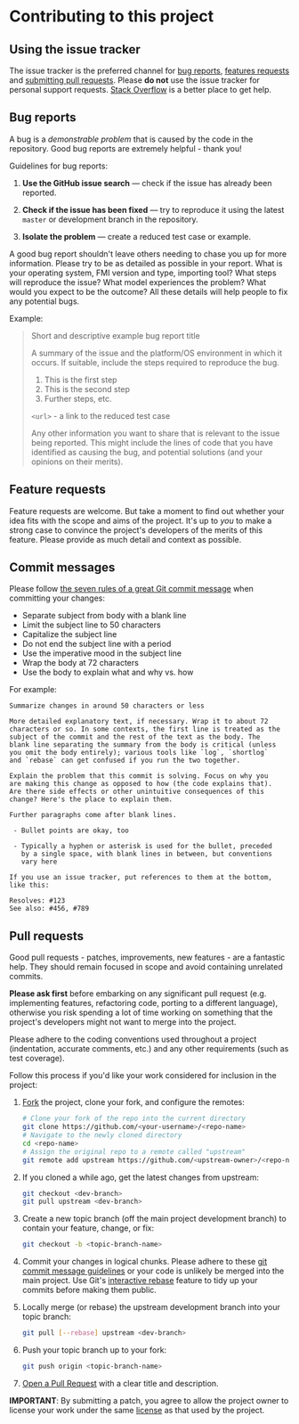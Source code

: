 # Contributing to this project

## Using the issue tracker

The issue tracker is the preferred channel for [bug reports](#bug-reports), [features requests](#feature-requests) and [submitting pull requests](#pull-requests).
Please **do not** use the issue tracker for personal support requests.
[Stack Overflow](http://stackoverflow.com) is a better place to get help.

## Bug reports

A bug is a _demonstrable problem_ that is caused by the code in the repository.
Good bug reports are extremely helpful - thank you!

Guidelines for bug reports:

1. **Use the GitHub issue search** &mdash; check if the issue has already been reported.

2. **Check if the issue has been fixed** &mdash; try to reproduce it using the latest `master` or development branch in the repository.

3. **Isolate the problem** &mdash; create a reduced test case or example.

A good bug report shouldn't leave others needing to chase you up for more information.
Please try to be as detailed as possible in your report.
What is your operating system, FMI version and type, importing tool?
What steps will reproduce the issue?
What model experiences the problem?
What would you expect to be the outcome?
All these details will help people to fix any potential bugs.

Example:

> Short and descriptive example bug report title
>
> A summary of the issue and the platform/OS environment in which it occurs. If suitable, include the steps required to reproduce the bug.
>
> 1. This is the first step
> 2. This is the second step
> 3. Further steps, etc.
>
> `<url>` - a link to the reduced test case
>
> Any other information you want to share that is relevant to the issue being reported.
> This might include the lines of code that you have identified as causing the bug, and potential solutions (and your opinions on their merits).

## Feature requests

Feature requests are welcome.
But take a moment to find out whether your idea fits with the scope and aims of the project.
It's up to *you* to make a strong case to convince the project's developers of the merits of this feature.
Please provide as much detail and context as possible.

## Commit messages

Please follow [the seven rules of a great Git commit message](https://chris.beams.io/posts/git-commit/) when committing your changes:

- Separate subject from body with a blank line
- Limit the subject line to 50 characters
- Capitalize the subject line
- Do not end the subject line with a period
- Use the imperative mood in the subject line
- Wrap the body at 72 characters
- Use the body to explain what and why vs. how

For example:

```
Summarize changes in around 50 characters or less

More detailed explanatory text, if necessary. Wrap it to about 72
characters or so. In some contexts, the first line is treated as the
subject of the commit and the rest of the text as the body. The
blank line separating the summary from the body is critical (unless
you omit the body entirely); various tools like `log`, `shortlog`
and `rebase` can get confused if you run the two together.

Explain the problem that this commit is solving. Focus on why you
are making this change as opposed to how (the code explains that).
Are there side effects or other unintuitive consequences of this
change? Here's the place to explain them.

Further paragraphs come after blank lines.

 - Bullet points are okay, too

 - Typically a hyphen or asterisk is used for the bullet, preceded
   by a single space, with blank lines in between, but conventions
   vary here

If you use an issue tracker, put references to them at the bottom,
like this:

Resolves: #123
See also: #456, #789
```

## Pull requests

Good pull requests - patches, improvements, new features - are a fantastic help.
They should remain focused in scope and avoid containing unrelated commits.

**Please ask first** before embarking on any significant pull request (e.g. implementing features, refactoring code, porting to a different language),
otherwise you risk spending a lot of time working on something that the project's developers might not want to merge into the project.

Please adhere to the coding conventions used throughout a project (indentation, accurate comments, etc.) and any other requirements (such as test coverage).

Follow this process if you'd like your work considered for inclusion in the project:

1. [Fork](http://help.github.com/fork-a-repo/) the project, clone your fork, and configure the remotes:

   ```bash
   # Clone your fork of the repo into the current directory
   git clone https://github.com/<your-username>/<repo-name>
   # Navigate to the newly cloned directory
   cd <repo-name>
   # Assign the original repo to a remote called "upstream"
   git remote add upstream https://github.com/<upstream-owner>/<repo-name>
   ```

2. If you cloned a while ago, get the latest changes from upstream:

   ```bash
   git checkout <dev-branch>
   git pull upstream <dev-branch>
   ```

3. Create a new topic branch (off the main project development branch) to contain your feature, change, or fix:

   ```bash
   git checkout -b <topic-branch-name>
   ```

4. Commit your changes in logical chunks. Please adhere to these [git commit message guidelines](http://tbaggery.com/2008/04/19/a-note-about-git-commit-messages.html) or your code is unlikely be merged into the main project.
   Use Git's [interactive rebase](https://help.github.com/articles/interactive-rebase) feature to tidy up your commits before making them public.

5. Locally merge (or rebase) the upstream development branch into your topic branch:

   ```bash
   git pull [--rebase] upstream <dev-branch>
   ```

6. Push your topic branch up to your fork:

   ```bash
   git push origin <topic-branch-name>
   ```

7. [Open a Pull Request](https://help.github.com/articles/using-pull-requests/)
    with a clear title and description.

**IMPORTANT**: By submitting a patch, you agree to allow the project owner to license your work under the same [license](LICENSE.txt) as that used by the project.
